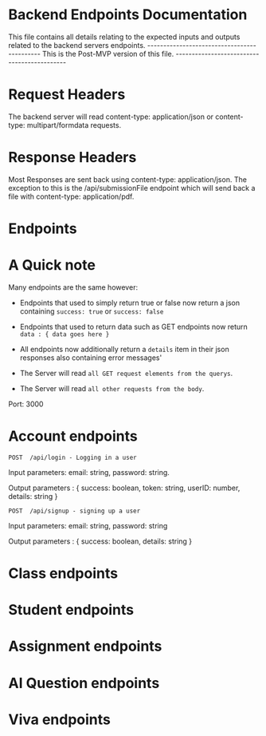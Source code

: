 # Backend Endpoints Documentation 
This file contains all details relating to the expected inputs and outputs related to the backend servers endpoints.
                                    --------------------------------------------
                                     This is the Post-MVP version of this file. 
                                    --------------------------------------------
# Request Headers
The backend server will read content-type: application/json or content-type: multipart/formdata requests.

# Response Headers
Most Responses are sent back using content-type: application/json.
The exception to this is the /api/submissionFile endpoint which will send back a file with content-type: application/pdf.



# Endpoints
# A Quick note
Many endpoints are the same however:
- Endpoints that used to simply return true or false now return a json containing `success: true` or `success: false`
- Endpoints that used to return data such as GET endpoints now return `data : { data goes here }`
- All endpoints now additionally return a `details` item in their json responses also containing error messages'

- The Server will read `all GET request elements from the querys`.
- The Server will read `all other requests from the body`. 

Port: 3000

# Account endpoints 

`POST  /api/login - Logging in a user`

Input parameters: email: string, password: string.

Output parameters : { 
    success: boolean, 
    token: string, 
    userID: number, 
    details: string
}

`POST  /api/signup - signing up a user`

Input parameters: email: string, password: string

Output parameters : { 
    success: boolean, 
    details: string
}

# Class endpoints

# Student endpoints

# Assignment endpoints

# AI Question endpoints

# Viva endpoints